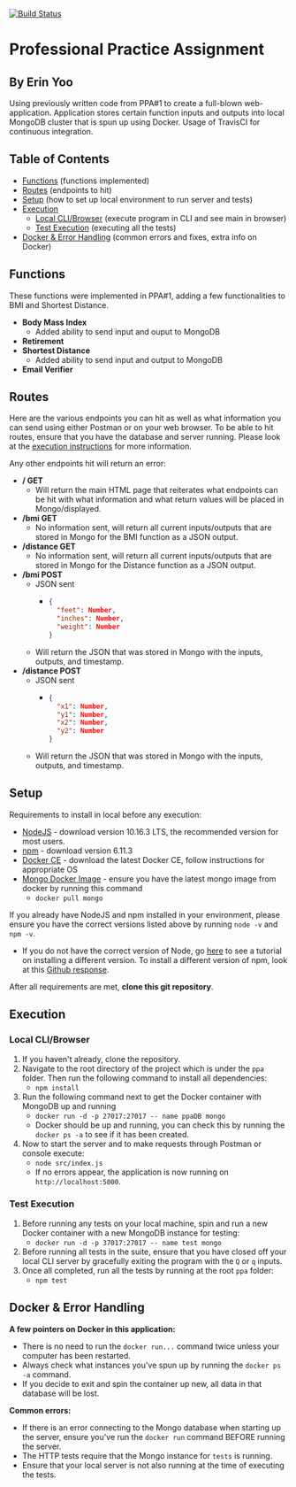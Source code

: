 [![Build Status](https://travis-ci.org/erinyoo/ppa.svg?branch=master)](https://travis.ci.org/erinyoo/ppa)
# Professional Practice Assignment
## By Erin Yoo
Using previously written code from PPA#1 to create a full-blown web-application. Application stores certain function inputs and outputs into local MongoDB cluster that is spun up using Docker. Usage of TravisCI for continuous integration.

## Table of Contents
 - [Functions](https://github.com/erinyoo/ppa#functions) (functions implemented)
 - [Routes](https://github.com/erinyoo/ppa#routes) (endpoints to hit)
 - [Setup](https://github.com/erinyoo/ppa#setup) (how to set up local environment to run server and tests)
 - [Execution](https://github.com/erinyoo/ppa#execution)
   - [Local CLI/Browser](https://github.com/erinyoo/ppa#local-clibrowser) (execute program in CLI and see main in browser)
   - [Test Execution](https://github.com/erinyoo/ppa#test-execution) (executing all the tests)
- [Docker & Error Handling](https://github.com/erinyoo/ppa#docker--error-handling) (common errors and fixes, extra info on Docker)

## Functions
These functions were implemented in PPA#1, adding a few functionalities to BMI and Shortest Distance.
 - **Body Mass Index**
   - Added ability to send input and ouput to MongoDB
 - **Retirement**
 - **Shortest Distance**
   - Added ability to send input and output to MongoDB
 - **Email Verifier**

## Routes
Here are the various endpoints you can hit as well as what information you can send using either Postman or on your web browser. To be able to hit routes, ensure that you have the database and server running. Please look at the [execution instructions](https://github.com/erinyoo/ppa#execution) for more information.

 Any other endpoints hit will return an error:
  - **/ GET**
    - Will return the main HTML page that reiterates what endpoints can be hit with what information and what return values will be placed in Mongo/displayed.
  - **/bmi GET**
    - No information sent, will return all current inputs/outputs that are stored in Mongo for the BMI function as a JSON output.
  - **/distance GET**
    - No information sent, will return all current inputs/outputs that are stored in Mongo for the Distance function as a JSON output.
  - **/bmi POST**
    - JSON sent
      - ```json
        {
          "feet": Number,
          "inches": Number,
          "weight": Number
        }
        ```
    - Will return the JSON that was stored in Mongo with the inputs, outputs, and timestamp.
  - **/distance POST**
    - JSON sent
      - ```json
        {
          "x1": Number,
          "y1": Number,
          "x2": Number,
          "y2": Number
        }
        ```
    - Will return the JSON that was stored in Mongo with the inputs, outputs, and timestamp.

## Setup
Requirements to install in local before any execution:
 - [NodeJS](https://nodejs.org/en/) - download version 10.16.3 LTS, the recommended version for most users.
 - [npm](https://www.npmjs.com/get-npm) - download version 6.11.3
 - [Docker CE](https://docs.docker.com/v17.09/engine/installation) - download the latest Docker CE, follow instructions for appropriate OS
 - [Mongo Docker Image](https://hub.docker.com/_/mongo) - ensure you have the latest mongo image from docker by running this command
   - `docker pull mongo`

If you already have NodeJS and npm installed in your environment, please ensure you have the correct versions listed above by running `node -v` and `npm -v`.

 - If you do not have the correct version of Node, go [here](https://www.hostingadvice.com/how-to/update-node-js-latest-version/) to see a tutorial on installing a different version. To install a different version of npm, look at this [Github response](https://github.com/tj/n/issues/484).

After all requirements are met, **clone this git repository**.

## Execution
### Local CLI/Browser
  1. If you haven't already, clone the repository.
  2. Navigate to the root directory of the project which is under the `ppa` folder. Then run the following command to install all dependencies:
     - `npm install`
  3. Run the following command next to get the Docker container with MongoDB up and running
     - `docker run -d -p 27017:27017 -- name ppaDB mongo`
     - Docker should be up and running, you can check this by running the `docker ps -a` to see if it has been created.
  4. Now to start the server and to make requests through Postman or console execute:
     - `node src/index.js`
     - If no errors appear, the application is now running on `http://localhost:5000`.

### Test Execution
  1. Before running any tests on your local machine, spin and run a new Docker container with a new MongoDB instance for testing:
     - `docker run -d -p 37017:27017 -- name test mongo`
  2. Before running all tests in the suite, ensure that you have closed off your local CLI server by gracefully exiting the program with the `Q` or `q` inputs.
  3. Once all completed, run all the tests by running at the root `ppa` folder:
     - `npm test`

## Docker & Error Handling
**A few pointers on Docker in this application:**
  - There is no need to run the `docker run...` command twice unless your computer has been restarted.
  - Always check what instances you've spun up by running the `docker ps -a` command.
  - If you decide to exit and spin the container up new, all data in that database will be lost.

**Common errors:**
  - If there is an error connecting to the Mongo database when starting up the server, ensure you've run the `docker run` command BEFORE running the server.
  - The HTTP tests require that the Mongo instance for `tests` is running.
  - Ensure that your local server is not also running at the time of executing the tests.